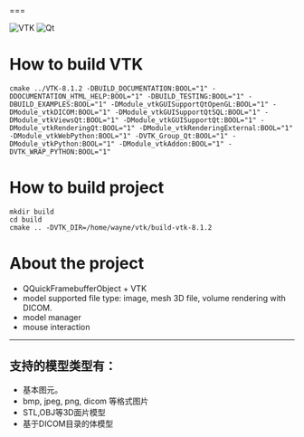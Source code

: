 ===

![VTK](https://img.shields.io/badge/VTK-8.1.2-red.svg)
![Qt](https://img.shields.io/badge/Qt-5.12.0-green.svg)

# How to build VTK
```
cmake ../VTK-8.1.2 -DBUILD_DOCUMENTATION:BOOL="1" -DDOCUMENTATION_HTML_HELP:BOOL="1" -DBUILD_TESTING:BOOL="1" -DBUILD_EXAMPLES:BOOL="1" -DModule_vtkGUISupportQtOpenGL:BOOL="1" -DModule_vtkDICOM:BOOL="1" -DModule_vtkGUISupportQtSQL:BOOL="1" -DModule_vtkViewsQt:BOOL="1" -DModule_vtkGUISupportQt:BOOL="1" -DModule_vtkRenderingQt:BOOL="1" -DModule_vtkRenderingExternal:BOOL="1" -DModule_vtkWebPython:BOOL="1" -DVTK_Group_Qt:BOOL="1" -DModule_vtkPython:BOOL="1" -DModule_vtkAddon:BOOL="1" -DVTK_WRAP_PYTHON:BOOL="1"
```

# How to build project
```
mkdir build
cd build
cmake .. -DVTK_DIR=/home/wayne/vtk/build-vtk-8.1.2
```

# About the project
- QQuickFramebufferObject + VTK
- model supported file type: image, mesh 3D file, volume rendering with DICOM.
- model manager
- mouse interaction
------

## 支持的模型类型有：

- 基本图元。
- bmp, jpeg, png, dicom 等格式图片
- STL,OBJ等3D面片模型
- 基于DICOM目录的体模型
